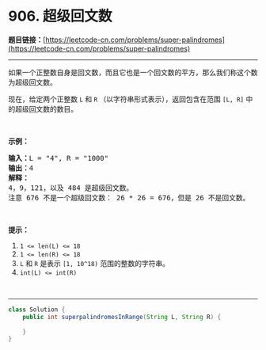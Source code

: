 # 906. 超级回文数

**题目链接：**[https://leetcode-cn.com/problems/super-palindromes](https://leetcode-cn.com/problems/super-palindromes)

---

<div class="content__1Y2H">
 <div class="notranslate">
  <p>如果一个正整数自身是回文数，而且它也是一个回文数的平方，那么我们称这个数为超级回文数。</p> 
  <p>现在，给定两个正整数&nbsp;<code>L</code> 和&nbsp;<code>R</code> （以字符串形式表示），返回包含在范围 <code>[L, R]</code> 中的超级回文数的数目。</p> 
  <p>&nbsp;</p> 
  <p><strong>示例：</strong></p> 
  <pre class="language-text"><strong>输入：</strong>L = "4", R = "1000"
<strong>输出：</strong>4
<strong>解释：
</strong>4，9，121，以及 484 是超级回文数。
注意 676 不是一个超级回文数： 26 * 26 = 676，但是 26 不是回文数。</pre> 
  <p>&nbsp;</p> 
  <p><strong>提示：</strong></p> 
  <ol> 
   <li><code>1 &lt;= len(L) &lt;= 18</code></li> 
   <li><code>1 &lt;= len(R) &lt;= 18</code></li> 
   <li><code>L</code> 和&nbsp;<code>R</code>&nbsp;是表示&nbsp;<code>[1, 10^18)</code>&nbsp;范围的整数的字符串。</li> 
   <li><code>int(L) &lt;= int(R)</code></li> 
  </ol> 
  <p>&nbsp;</p> 
 </div>
</div>

---

```java
class Solution {
    public int superpalindromesInRange(String L, String R) {
        
    }
}
```